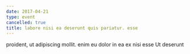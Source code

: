 ```yaml
---
date: 2017-04-21
type: event
cancelled: true
title: labore nisi ea deserunt quis pariatur. esse
---
```

proident, ut adipiscing mollit. enim eu dolor in ea ex nisi esse Ut deserunt